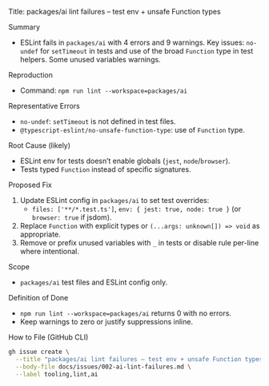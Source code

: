 Title: packages/ai lint failures – test env + unsafe Function types

Summary
- ESLint fails in `packages/ai` with 4 errors and 9 warnings. Key issues: `no-undef` for `setTimeout` in tests and use of the broad `Function` type in test helpers. Some unused variables warnings.

Reproduction
- Command: `npm run lint --workspace=packages/ai`

Representative Errors
- `no-undef`: `setTimeout` is not defined in test files.
- `@typescript-eslint/no-unsafe-function-type`: use of `Function` type.

Root Cause (likely)
- ESLint env for tests doesn’t enable globals (`jest`, `node`/`browser`).
- Tests typed `Function` instead of specific signatures.

Proposed Fix
1) Update ESLint config in `packages/ai` to set test overrides:
   - `files: ['**/*.test.ts']`, `env: { jest: true, node: true }` (or `browser: true` if jsdom).
2) Replace `Function` with explicit types or `(...args: unknown[]) => void` as appropriate.
3) Remove or prefix unused variables with `_` in tests or disable rule per-line where intentional.

Scope
- `packages/ai` test files and ESLint config only.

Definition of Done
- `npm run lint --workspace=packages/ai` returns 0 with no errors.
- Keep warnings to zero or justify suppressions inline.

How to File (GitHub CLI)
```bash
gh issue create \
  --title "packages/ai lint failures – test env + unsafe Function types" \
  --body-file docs/issues/002-ai-lint-failures.md \
  --label tooling,lint,ai
```

